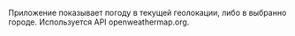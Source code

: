 Приложение показывает погоду в текущей геолокации, либо в выбранно городе. Используется API openweathermap.org.
